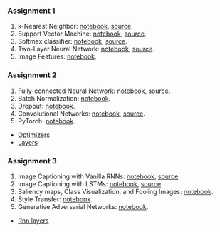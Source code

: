 ### Assignment 1
1. k-Nearest Neighbor: [notebook](assignment1/knn.ipynb), [source](assignment1/cs231n/classifiers/k_nearest_neighbor.py).
2. Support Vector Machine: [notebook](assignment1/svm.ipynb), [source](assignment1/cs231n/classifiers/linear_svm.py).
3. Softmax classifier: [notebook](assignment1/softmax.ipynb), [source](assignment1/cs231n/classifiers/softmax.py).
4. Two-Layer Neural Network: [notebook](assignment1/two_layer_net.ipynb), [source](assignment1/cs231n/classifiers/neural_net.py).
5. Image Features: [notebook](assignment1/features.ipynb).

### Assignment 2
1. Fully-connected Neural Network: [notebook](assignment2/FullyConnectedNets.ipynb), [source](assignment2/cs231n/classifiers/fc_net.py).
2. Batch Normalization: [notebook](assignment2/BatchNormalization.ipynb).
3. Dropout: [notebook](assignment2/Dropout.ipynb).
4. Convolutional Networks: [notebook](assignment2/ConvolutionalNetworks.ipynb), [source](assignment2/cs231n/classifiers/cnn.py).
5. PyTorch: [notebook](assignment2/PyTorch.ipynb).
* [Optimizers](assignment2/cs231n/optim.py)
* [Layers](assignment2/cs231n/layers.py)

### Assignment 3
1. Image Captioning with Vanilla RNNs: [notebook](assignment3/RNN_Captioning.ipynb), [source](assignment3/cs231n/rnn_layers.py).
2. Image Captioning with LSTMs: [notebook](assignment3/LSTM_Captioning.ipynb), [source](assignment3/cs231n/rnn_layers.py).
3. Saliency maps, Class Visualization, and Fooling Images: [notebook](assignment3/NetworkVisualization-PyTorch.ipynb).
4. Style Transfer: [notebook](assignment3/StyleTransfer-PyTorch.ipynb).
5. Generative Adversarial Networks: [notebook](assignment3/Generative_Adversarial_Networks_PyTorch.ipynb).  
* [Rnn layers](assignment3/cs231n/rnn_layers.py)
